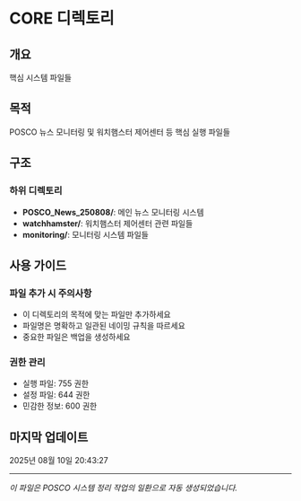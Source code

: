 # CORE 디렉토리

## 개요
핵심 시스템 파일들

## 목적
POSCO 뉴스 모니터링 및 워치햄스터 제어센터 등 핵심 실행 파일들

## 구조

### 하위 디렉토리

- **POSCO_News_250808/**: 메인 뉴스 모니터링 시스템
- **watchhamster/**: 워치햄스터 제어센터 관련 파일들
- **monitoring/**: 모니터링 시스템 파일들

## 사용 가이드

### 파일 추가 시 주의사항
- 이 디렉토리의 목적에 맞는 파일만 추가하세요
- 파일명은 명확하고 일관된 네이밍 규칙을 따르세요
- 중요한 파일은 백업을 생성하세요

### 권한 관리
- 실행 파일: 755 권한
- 설정 파일: 644 권한
- 민감한 정보: 600 권한

## 마지막 업데이트
2025년 08월 10일 20:43:27

---
*이 파일은 POSCO 시스템 정리 작업의 일환으로 자동 생성되었습니다.*

